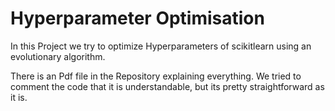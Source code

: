# Hyperparameter Optimisation
In this Project we try to optimize Hyperparameters of scikitlearn using an evolutionary algorithm.

There is an Pdf file in the Repository explaining everything.
We tried to comment the code that it is understandable, but its pretty straightforward as it is.
